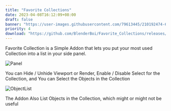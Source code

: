 ```yaml
---
title: "Favorite Collections"
date: 2023-04-08T16:12:09+08:00
draft: false
banner: "https://user-images.githubusercontent.com/79613445/210192474-6d0217fd-b5da-4728-b537-2cce4b8b062c.png" 
priority: 4
download: "https://github.com/BlenderBoi/Favorite_Collections/releases/download/v1.2.0/Favorite_Collections-1.2.0.zip"
---
```



<!-- ![Banner](https://user-images.githubusercontent.com/79613445/210192474-6d0217fd-b5da-4728-b537-2cce4b8b062c.png) -->


Favorite Collection is a Simple Addon that lets you put your most used Collection into a list in your side panel.

![Panel](https://user-images.githubusercontent.com/79613445/210192479-b41f4286-d423-46c9-a176-b72b66c454ae.png)


You can Hide / Unhide Viewport or Render, Enable / Disable Select for the Collection, and You can Select the Objects in the Collection

![ObjectList](https://user-images.githubusercontent.com/79613445/210192482-532b7264-91a9-44ac-9045-57c7e0f916f9.png)

The Addon Also List Objects in the Collection, which might or might not be useful
